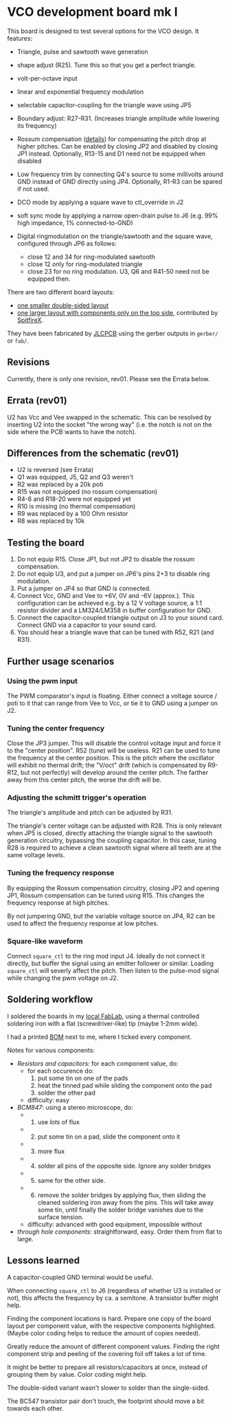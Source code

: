 VCO development board mk I
==========================

This board is designed to test several options for the VCO design. It
features:

  - Triangle, pulse and sawtooth wave generation
  - shape adjust (R25). Tune this so that you get a perfect triangle.
  - volt-per-octave input
  - linear and exponential frequency modulation
  - selectable capacitor-coupling for the triangle wave using JP5
  - Boundary adjust: R27-R31. (Increases triangle amplitude while
    lowering its frequency)
  - Rossum compensation ([details](https://www.schmitzbits.de/expo_tutorial/))
    for compensating the pitch drop at higher pitches. Can be enabled by
    closing JP2 and disabled by closing JP1 instead. Optionally, R13-15 and
    D1 need not be equipped when disabled
  - Low frequency trim by connecting Q4's source to some millivolts around
    GND instead of GND directly using JP4. Optionally, R1-R3 can be spared
    if not used.
  - DCO mode by applying a square wave to ctl\_override in J2
  - soft sync mode by applying a narrow open-drain pulse to J6
    (e.g. 99% high impedance, 1% connected-to-GND)
  - Digital ringmodulation on the triangle/sawtooth and the square wave,
    configured through JP6 as follows:
    
    - close 12 and 34 for ring-modulated sawtooth
    - close 12 only for ring-modulated triangle
    - close 23 for no ring modulation. U3, Q6 and R41-50 need not be
      equipped then.

There are two different board layouts:

  - [one smaller double-sided layout](vco_mk1_windfisch)
  - [one larger layout with components only on the top side](vco_mk1_spitfire), contributed by [SpitfireX](https://github.com/spitfirex).

They have been fabricated by [JLCPCB](https://jlcpcb.com) using the gerber outputs in `gerber/` or `fab/`.


Revisions
---------

Currently, there is only one revision, rev01. Please see the Errata below.

Errata (rev01)
--------------

U2 has Vcc and Vee swapped in the schematic. This can be resolved by inserting
U2 into the socket "the wrong way" (i.e. the notch is not on the side where the
PCB wants to have the notch).

Differences from the schematic (rev01)
--------------------------------------

  - U2 is reversed (see Errata)
  - Q1 was equipped, J5, Q2 and Q3 weren't
  - R2 was replaced by a 20k poti
  - R15 was not equipped (no rossum compensation)
  - R4-6 and R18-20 were not equipped yet
  - R10 is missing (no thermal compensation)
  - R9 was replaced by a 100 Ohm resistor
  - R8 was replaced by 10k

Testing the board
-----------------

1. Do not equip R15. Close JP1, but not JP2 to disable the rossum compensation.
2. Do not equip U3, and put a jumper on JP6's pins 2+3 to disable ring modulation.
3. Put a jumper on JP4 so that GND is connected.
4. Connect Vcc, GND and Vee to +6V, 0V and -6V (approx.). This configuration can be
   achieved e.g. by a 12 V voltage source, a 1:1 resistor divider and a LM324/LM358
   in buffer configuration for GND.
5. Connect the capacitor-coupled triangle output on J3 to your sound card. Connect GND
   via a capacitor to your sound card.
6. You should hear a triangle wave that can be tuned with R52, R21 (and R31).

Further usage scenarios
-----------------------

### Using the pwm input

The PWM comparator's input is floating. Either connect a voltage source / poti to it that
can range from Vee to Vcc, or tie it to GND using a jumper on J2.

### Tuning the center frequency

Close the JP3 jumper. This will disable the control voltage input and force it to the
"center position". R52 (tune) will be useless. R21 can be used to tune the frequency
at the center position. This is the pitch where the oscillator will exhibit no thermal
drift; the "V/oct" drift (which is compensated by R9-R12, but not perfectly) will
develop around the center pitch. The farther away from this center pitch, the worse the
drift will be.

### Adjusting the schmitt trigger's operation

The triangle's amplitude and pitch can be adjusted by R31.

The triangle's center voltage can be adjusted with R28. This is only relevant when JP5 is
closed, directly attaching the triangle signal to the sawtooth generation circuitry,
bypassing the coupling capacitor. In this case, tuning R28 is required to achieve a clean
sawtooth signal where all teeth are at the same voltage levels.

### Tuning the frequency response

By equipping the Rossum compensation circuitry, closing JP2 and opening JP1, Rossum
compensation can be tuned using R15. This changes the frequency response at high pitches.

By not jumpering GND, but the variable voltage source on JP4, R2 can be used to affect
the frequency response at low pitches.

### Square-like waveform

Connect `square_ctl` to the ring mod input J4. Ideally do not connect it directly,
but buffer the signal using an emitter follower or similar. Loading `square_ctl` will
severly affect the pitch. Then listen to the pulse-mod signal while changing the pwm
voltage on J2.

Soldering workflow
------------------

I soldered the boards in my [local FabLab](https://fablab.fau.de), using a thermal
controlled soldering iron with a flat (screwdriver-like) tip (maybe 1-2mm wide).

I had a printed [BOM](vco_mk1_windfisch/bom.ods) next to me, where I ticked
every component.

Notes for various components:

  - *Resistors and capacitors*: for each component value, do:
    - for each occurence do:
      1. put some tin on one of the pads
      2. heat the tinned pad while sliding the component onto the pad
      3. solder the other pad
    - difficulty: easy
  - *BCM847*: using a stereo microscope, do:
    - 1. use *lots* of flux
    - 2. put some tin on a pad, slide the component onto it
    - 3. more flux
    - 4. solder all pins of the opposite side. Ignore any solder bridges
    - 5. same for the other side.
    - 6. remove the solder bridges by applying flux, then sliding the cleaned
         soldering iron away from the pins. This will take away some tin, until
         finally the solder bridge vanishes due to the surface tension.
    - difficulty: advanced with good equipment, impossible without
  - *through hole components*: straightforward, easy. Order them from flat to large.

Lessons learned
---------------

A capacitor-coupled GND terminal would be useful.

When connecting `square_ctl` to J6 (regardless of whether U3 is installed or not),
this affects the frequency by ca. a semitone. A transistor buffer might help.

Finding the component locations is hard. Prepare one copy of the board layout
per component value, with the respective components highlighted. (Maybe color
coding helps to reduce the amount of copies needed).

Greatly reduce the amount of different component values. Finding the right
component strip and peeling of the covering foil off takes a lot of time.

It might be better to prepare all resistors/capacitors at once, instead of
grouping them by value. Color coding might help.

The double-sided variant wasn't slower to solder than the single-sided.

The BC547 transistor pair don't touch, the footprint should move a bit towards
each other.
